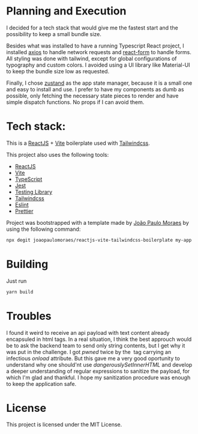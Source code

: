 # Planning and Execution

I decided for a tech stack that would give me the fastest start and the possibility to keep a small bundle size.

Besides what was installed to have a running Typescript React project, I installed [axios](https://axios-http.com) to handle network requests and [react-form](https://github.com/tannerlinsley/react-form) to handle forms. All styling was done with tailwind, except for global configurations of typography and custom colors. I avoided using a UI library like Material-UI to keep the bundle size low as requested.

Finally, I chose [zustand](https://github.com/pmndrs/zustand) as the app state manager, because it is a small one and easy to install and use. I prefer to have my components as dumb as possible, only fetching the necessary state pieces to render and have simple dispatch functions. No props if I can avoid them.


# Tech stack:
This is a [ReactJS](https://reactjs.org) + [Vite](https://vitejs.dev) boilerplate used with [Tailwindcss](https://tailwindcss.com).

This project also uses the following tools:

- [ReactJS](https://reactjs.org)
- [Vite](https://vitejs.dev)
- [TypeScript](https://www.typescriptlang.org)
- [Jest](https://jestjs.io)
- [Testing Library](https://testing-library.com)
- [Tailwindcss](https://tailwindcss.com)
- [Eslint](https://eslint.org)
- [Prettier](https://prettier.io)

Project was bootstrapped with a template made by [João Paulo Moraes](https://github.com/joaopaulomoraes) by using the following command:


```bash
npx degit joaopaulomoraes/reactjs-vite-tailwindcss-boilerplate my-app
```


# Building
Just run

```bash
yarn build
```

# Troubles
I found it weird to receive an api payload with text content already encapsuled in html tags. In a real situation, I think the best approuch would be to ask the backend team to send only string contents, but I get why it was put in the challenge. I got _pwned_ twice by the <img> tag carrying an infectious *onload* attribute. But this gave me a very good oportunity to understand why one should'nt use *dangerouslySetInnerHTML* and develop a deeper understanding of regular expressions to sanitize the payload, for which I'm glad and thankful. I hope my sanitization procedure was enough to keep the application safe.


# License

This project is licensed under the MIT License.
